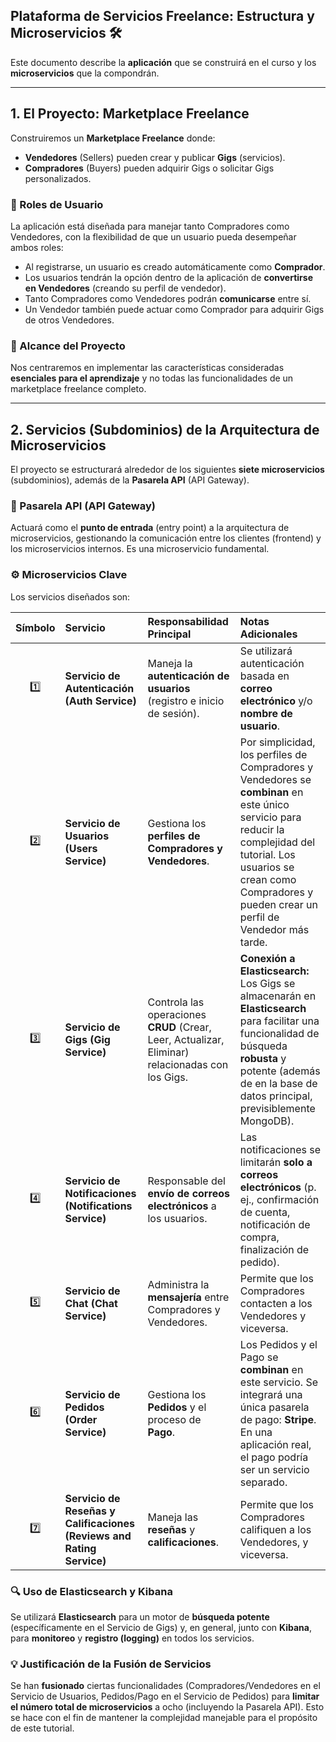 ## Plataforma de Servicios Freelance: Estructura y Microservicios 🛠️

Este documento describe la **aplicación** que se construirá en el curso y los **microservicios** que la compondrán.

---

## 1. El Proyecto: Marketplace Freelance

Construiremos un **Marketplace Freelance** donde:

* **Vendedores** (Sellers) pueden crear y publicar **Gigs** (servicios).
* **Compradores** (Buyers) pueden adquirir Gigs o solicitar Gigs personalizados.

### 👥 Roles de Usuario

La aplicación está diseñada para manejar tanto Compradores como Vendedores, con la flexibilidad de que un usuario pueda desempeñar ambos roles:

* Al registrarse, un usuario es creado automáticamente como **Comprador**.
* Los usuarios tendrán la opción dentro de la aplicación de **convertirse en Vendedores** (creando su perfil de vendedor).
* Tanto Compradores como Vendedores podrán **comunicarse** entre sí.
* Un Vendedor también puede actuar como Comprador para adquirir Gigs de otros Vendedores.

### 📌 Alcance del Proyecto

Nos centraremos en implementar las características consideradas **esenciales para el aprendizaje** y no todas las funcionalidades de un marketplace freelance completo.

---

## 2. Servicios (Subdominios) de la Arquitectura de Microservicios

El proyecto se estructurará alrededor de los siguientes **siete microservicios** (subdominios), además de la **Pasarela API** (API Gateway).

### 🔑 Pasarela API (API Gateway)

Actuará como el **punto de entrada** (entry point) a la arquitectura de microservicios, gestionando la comunicación entre los clientes (frontend) y los microservicios internos. Es una microservicio fundamental.

### ⚙️ Microservicios Clave

Los servicios diseñados son:

| Símbolo | Servicio | Responsabilidad Principal | Notas Adicionales |
| :---: | :--- | :--- | :--- |
| 1️⃣ | **Servicio de Autenticación (Auth Service)** | Maneja la **autenticación de usuarios** (registro e inicio de sesión). | Se utilizará autenticación basada en **correo electrónico** y/o **nombre de usuario**. |
| 2️⃣ | **Servicio de Usuarios (Users Service)** | Gestiona los **perfiles de Compradores y Vendedores**. | Por simplicidad, los perfiles de Compradores y Vendedores se **combinan** en este único servicio para reducir la complejidad del tutorial. Los usuarios se crean como Compradores y pueden crear un perfil de Vendedor más tarde. |
| 3️⃣ | **Servicio de Gigs (Gig Service)** | Controla las operaciones **CRUD** (Crear, Leer, Actualizar, Eliminar) relacionadas con los Gigs. | **Conexión a Elasticsearch:** Los Gigs se almacenarán en **Elasticsearch** para facilitar una funcionalidad de búsqueda **robusta** y potente (además de en la base de datos principal, previsiblemente MongoDB). |
| 4️⃣ | **Servicio de Notificaciones (Notifications Service)** | Responsable del **envío de correos electrónicos** a los usuarios. | Las notificaciones se limitarán **solo a correos electrónicos** (p. ej., confirmación de cuenta, notificación de compra, finalización de pedido). |
| 5️⃣ | **Servicio de Chat (Chat Service)** | Administra la **mensajería** entre Compradores y Vendedores. | Permite que los Compradores contacten a los Vendedores y viceversa. |
| 6️⃣ | **Servicio de Pedidos (Order Service)** | Gestiona los **Pedidos** y el proceso de **Pago**. | Los Pedidos y el Pago se **combinan** en este servicio. Se integrará una única pasarela de pago: **Stripe**. En una aplicación real, el pago podría ser un servicio separado. |
| 7️⃣ | **Servicio de Reseñas y Calificaciones (Reviews and Rating Service)** | Maneja las **reseñas** y **calificaciones**. | Permite que los Compradores califiquen a los Vendedores, y viceversa. |

### 🔍 Uso de Elasticsearch y Kibana

Se utilizará **Elasticsearch** para un motor de **búsqueda potente** (específicamente en el Servicio de Gigs) y, en general, junto con **Kibana**, para **monitoreo** y **registro (logging)** en todos los servicios.

### 💡 Justificación de la Fusión de Servicios

Se han **fusionado** ciertas funcionalidades (Compradores/Vendedores en el Servicio de Usuarios, Pedidos/Pago en el Servicio de Pedidos) para **limitar el número total de microservicios** a ocho (incluyendo la Pasarela API). Esto se hace con el fin de mantener la complejidad manejable para el propósito de este tutorial.